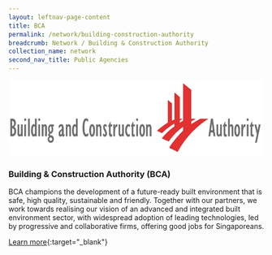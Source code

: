 ```yaml
---
layout: leftnav-page-content
title: BCA
permalink: /network/building-construction-authority
breadcrumb: Network / Building & Construction Authority
collection_name: network
second_nav_title: Public Agencies
---
```

<img src="/images/partners/BCALogoHorizontal.jpg" alt="1" style="width:500px;height:150px">

<h3>Building & Construction Authority (BCA)</h3>

BCA champions the development of a future-ready built environment that is safe, high quality, sustainable and friendly. Together with our partners, we work towards realising our vision of an advanced and integrated built environment sector, with widespread adoption of leading technologies, led by progressive and collaborative firms, offering good jobs for Singaporeans.

[Learn more](https://www1.bca.gov.sg){:target="_blank"}
